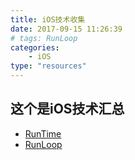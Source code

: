 ```yaml
---
title: iOS技术收集
date: 2017-09-15 11:26:39
# tags: RunLoop
categories: 
    - iOS
type: "resources"
---
```


## 这个是iOS技术汇总

- [RunTime](/iOS/RunTime)
- [RunLoop](/iOS/RunLoop)